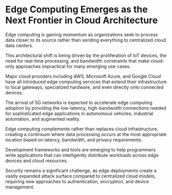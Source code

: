 # Edge Computing Emerges as the Next Frontier in Cloud Architecture

Edge computing is gaining momentum as organizations seek to process data closer to its source rather than sending everything to centralized cloud data centers.

This architectural shift is being driven by the proliferation of IoT devices, the need for real-time processing, and bandwidth constraints that make cloud-only approaches impractical for many emerging use cases.

Major cloud providers including AWS, Microsoft Azure, and Google Cloud have all introduced edge computing services that extend their infrastructure to local gateways, specialized hardware, and even directly onto connected devices.

The arrival of 5G networks is expected to accelerate edge computing adoption by providing the low-latency, high-bandwidth connections needed for sophisticated edge applications in autonomous vehicles, industrial automation, and augmented reality.

Edge computing complements rather than replaces cloud infrastructure, creating a continuum where data processing occurs at the most appropriate location based on latency, bandwidth, and privacy requirements.

Development frameworks and tools are emerging to help programmers write applications that can intelligently distribute workloads across edge devices and cloud resources.

Security remains a significant challenge, as edge deployments create a vastly expanded attack surface compared to centralized cloud models, requiring new approaches to authentication, encryption, and device management.